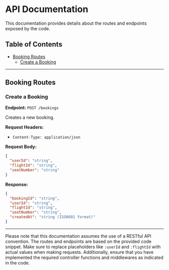 # API Documentation

This documentation provides details about the routes and endpoints exposed by the code.

## Table of Contents

- [Booking Routes](#booking-routes)
  - [Create a Booking](#create-a-booking)

---

## Booking Routes

### Create a Booking

**Endpoint:** `POST /bookings`

Creates a new booking.

**Request Headers:**

- `Content-Type: application/json`

**Request Body:**

```json
{
  "userId": "string",
  "flightId": "string",
  "seatNumber": "string"
}
```

**Response:**

```json
{
  "bookingId": "string",
  "userId": "string",
  "flightId": "string",
  "seatNumber": "string",
  "createdAt": "string (ISO8601 format)"
}
```

---

Please note that this documentation assumes the use of a RESTful API convention.
The routes and endpoints are based on the provided code snippet.
Make sure to replace placeholders like `:userId` and `:flightId` with actual values when making requests.
Additionally, ensure that you have implemented the required controller functions and middlewares as indicated in the code.
